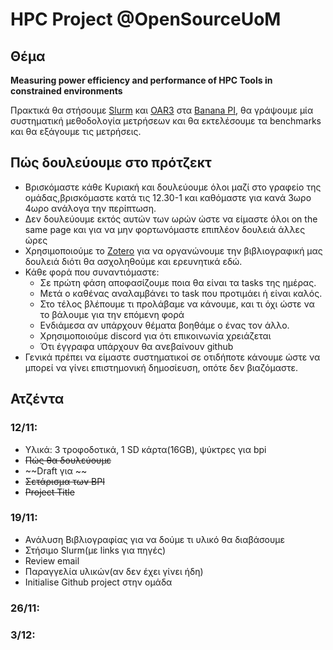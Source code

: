# HPC Project @OpenSourceUoM

## Θέμα
**Measuring power efficiency and performance of HPC Tools in constrained environments**

Πρακτικά θα στήσουμε [Slurm](https://slurm.schedmd.com/gres.html) και [OAR3](https://oar-3.readthedocs.io/en/latest/) στα [Banana PI](https://www.banana-pi.org/), θα γράψουμε μία συστηματική μεθοδολογία μετρήσεων και θα εκτελέσουμε τα benchmarks και θα εξάγουμε τις μετρήσεις.

## Πώς δουλεύουμε στο πρότζεκτ
- Βρισκόμαστε κάθε Κυριακή και δουλεύουμε όλοι μαζί στο γραφείο της ομάδας,βρισκόμαστε κατά τις 12.30-1 και καθόμαστε για κανά 3ωρο 4ωρο ανάλογα την περίπτωση.
- Δεν δουλεύουμε εκτός αυτών των ωρών ώστε να είμαστε όλοι on the same page και για να μην φορτωνόμαστε επιπλέον δουλειά άλλες ώρες
- Χρησιμοποιούμε το [Zotero](https://www.zotero.org/) για να οργανώνουμε την βιβλιογραφική μας δουλειά διότι θα ασχοληθούμε και ερευνητικά εδώ.
- Κάθε φορά που συναντιόμαστε:
	+ Σε πρώτη φάση αποφασίζουμε ποια θα είναι τα tasks της ημέρας.
	+ Μετά ο καθένας αναλαμβάνει το task που προτιμάει ή είναι καλός.
	+ Στο τέλος βλέπουμε τι προλάβαμε να κάνουμε, και τι όχι ώστε να το βάλουμε για την επόμενη φορά
	+ Ενδιάμεσα αν υπάρχουν θέματα βοηθάμε ο ένας τον άλλο.
	+ Χρησιμοποιούμε discord για ότι επικοινωνία χρειάζεται
	+ Ότι έγγραφα υπάρχουν θα ανεβαίνουν github
- Γενικά πρέπει να είμαστε συστηματικοί σε οτιδήποτε κάνουμε ώστε να μπορεί να γίνει επιστημονική δημοσίευση, οπότε δεν βιαζόμαστε.

## Ατζέντα

### 12/11:
- Υλικά: 3 τροφοδοτικά, 1 SD κάρτα(16GB), ψύκτρες για bpi
- ~~Πώς θα δουλεύουμε~~
- ~~Draft για ~~
- ~~Σετάρισμα των BPI~~
- ~~Project Title~~

### 19/11:
- Ανάλυση Βιβλιογραφίας για να δούμε τι υλικό θα διαβάσουμε
- Στήσιμο Slurm(με links για πηγές)
- Review email
- Παραγγελία υλικών(αν δεν έχει γίνει ήδη)
- Initialise Github project στην ομάδα

### 26/11:

### 3/12:



